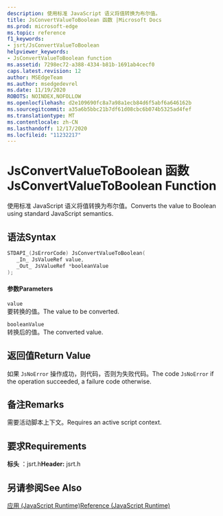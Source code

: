 ```yaml
---
description: 使用标准 JavaScript 语义将值转换为布尔值。
title: JsConvertValueToBoolean 函数 |Microsoft Docs
ms.prod: microsoft-edge
ms.topic: reference
f1_keywords:
- jsrt/JsConvertValueToBoolean
helpviewer_keywords:
- JsConvertValueToBoolean function
ms.assetid: 7298ec72-a388-4334-b81b-1691ab4cecf0
caps.latest.revision: 12
author: MSEdgeTeam
ms.author: msedgedevrel
ms.date: 11/19/2020
ROBOTS: NOINDEX,NOFOLLOW
ms.openlocfilehash: d2e109690fc8a7a98a1ecb84d6f5abf6a646162b
ms.sourcegitcommit: a35a6b5bbc21b7df61d08cbc6b074b5325ad4fef
ms.translationtype: MT
ms.contentlocale: zh-CN
ms.lasthandoff: 12/17/2020
ms.locfileid: "11232217"
---
```

# <span data-ttu-id="2b057-103">JsConvertValueToBoolean 函数</span><span class="sxs-lookup"><span data-stu-id="2b057-103">JsConvertValueToBoolean Function</span></span>

<span data-ttu-id="2b057-104">使用标准 JavaScript 语义将值转换为布尔值。</span><span class="sxs-lookup"><span data-stu-id="2b057-104">Converts the value to Boolean using standard JavaScript semantics.</span></span>  
  
## <span data-ttu-id="2b057-105">语法</span><span class="sxs-lookup"><span data-stu-id="2b057-105">Syntax</span></span>  
  
```cpp  
STDAPI_(JsErrorCode) JsConvertValueToBoolean(  
   _In_ JsValueRef value,  
   _Out_ JsValueRef *booleanValue  
);  
```  
  
#### <span data-ttu-id="2b057-106">参数</span><span class="sxs-lookup"><span data-stu-id="2b057-106">Parameters</span></span>  
 `value`  
 <span data-ttu-id="2b057-107">要转换的值。</span><span class="sxs-lookup"><span data-stu-id="2b057-107">The value to be converted.</span></span>  
  
 `booleanValue`  
 <span data-ttu-id="2b057-108">转换后的值。</span><span class="sxs-lookup"><span data-stu-id="2b057-108">The converted value.</span></span>  
  
## <span data-ttu-id="2b057-109">返回值</span><span class="sxs-lookup"><span data-stu-id="2b057-109">Return Value</span></span>  
 <span data-ttu-id="2b057-110">如果 `JsNoError` 操作成功，则代码，否则为失败代码。</span><span class="sxs-lookup"><span data-stu-id="2b057-110">The code `JsNoError` if the operation succeeded, a failure code otherwise.</span></span>  
  
## <span data-ttu-id="2b057-111">备注</span><span class="sxs-lookup"><span data-stu-id="2b057-111">Remarks</span></span>  
 <span data-ttu-id="2b057-112">需要活动脚本上下文。</span><span class="sxs-lookup"><span data-stu-id="2b057-112">Requires an active script context.</span></span>  
  
## <span data-ttu-id="2b057-113">要求</span><span class="sxs-lookup"><span data-stu-id="2b057-113">Requirements</span></span>  
 <span data-ttu-id="2b057-114">**标头** ：jsrt.h</span><span class="sxs-lookup"><span data-stu-id="2b057-114">**Header:** jsrt.h</span></span>  
  
## <span data-ttu-id="2b057-115">另请参阅</span><span class="sxs-lookup"><span data-stu-id="2b057-115">See Also</span></span>  
 [<span data-ttu-id="2b057-116">应用 (JavaScript Runtime)</span><span class="sxs-lookup"><span data-stu-id="2b057-116">Reference (JavaScript Runtime)</span></span>](../chakra-hosting/reference-javascript-runtime.md)
